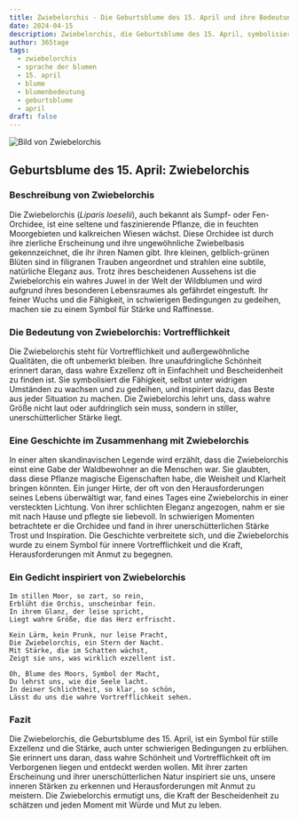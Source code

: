 ```yaml
---
title: Zwiebelorchis - Die Geburtsblume des 15. April und ihre Bedeutung
date: 2024-04-15
description: Zwiebelorchis, die Geburtsblume des 15. April, symbolisiert Vortrefflichkeit. Erfahre mehr über ihre Geschichte, Bedeutung und Symbolik in der Sprache der Blumen.
author: 365tage
tags:
  - zwiebelorchis
  - sprache der blumen
  - 15. april
  - blume
  - blumenbedeutung
  - geburtsblume
  - april
draft: false
---
```


![Bild von Zwiebelorchis](https://cdn.pixabay.com/photo/2018/04/22/14/37/plant-3341215_960_720.jpg#center)


## Geburtsblume des 15. April: Zwiebelorchis

### Beschreibung von Zwiebelorchis

Die Zwiebelorchis (_Liparis loeselii_), auch bekannt als Sumpf- oder Fen-Orchidee, ist eine seltene und faszinierende Pflanze, die in feuchten Moorgebieten und kalkreichen Wiesen wächst. Diese Orchidee ist durch ihre zierliche Erscheinung und ihre ungewöhnliche Zwiebelbasis gekennzeichnet, die ihr ihren Namen gibt. Ihre kleinen, gelblich-grünen Blüten sind in filigranen Trauben angeordnet und strahlen eine subtile, natürliche Eleganz aus. Trotz ihres bescheidenen Aussehens ist die Zwiebelorchis ein wahres Juwel in der Welt der Wildblumen und wird aufgrund ihres besonderen Lebensraumes als gefährdet eingestuft. Ihr feiner Wuchs und die Fähigkeit, in schwierigen Bedingungen zu gedeihen, machen sie zu einem Symbol für Stärke und Raffinesse.

### Die Bedeutung von Zwiebelorchis: Vortrefflichkeit

Die Zwiebelorchis steht für Vortrefflichkeit und außergewöhnliche Qualitäten, die oft unbemerkt bleiben. Ihre unaufdringliche Schönheit erinnert daran, dass wahre Exzellenz oft in Einfachheit und Bescheidenheit zu finden ist. Sie symbolisiert die Fähigkeit, selbst unter widrigen Umständen zu wachsen und zu gedeihen, und inspiriert dazu, das Beste aus jeder Situation zu machen. Die Zwiebelorchis lehrt uns, dass wahre Größe nicht laut oder aufdringlich sein muss, sondern in stiller, unerschütterlicher Stärke liegt.

### Eine Geschichte im Zusammenhang mit Zwiebelorchis

In einer alten skandinavischen Legende wird erzählt, dass die Zwiebelorchis einst eine Gabe der Waldbewohner an die Menschen war. Sie glaubten, dass diese Pflanze magische Eigenschaften habe, die Weisheit und Klarheit bringen könnten. Ein junger Hirte, der oft von den Herausforderungen seines Lebens überwältigt war, fand eines Tages eine Zwiebelorchis in einer versteckten Lichtung. Von ihrer schlichten Eleganz angezogen, nahm er sie mit nach Hause und pflegte sie liebevoll. In schwierigen Momenten betrachtete er die Orchidee und fand in ihrer unerschütterlichen Stärke Trost und Inspiration. Die Geschichte verbreitete sich, und die Zwiebelorchis wurde zu einem Symbol für innere Vortrefflichkeit und die Kraft, Herausforderungen mit Anmut zu begegnen.

### Ein Gedicht inspiriert von Zwiebelorchis

```
Im stillen Moor, so zart, so rein,  
Erblüht die Orchis, unscheinbar fein.  
In ihrem Glanz, der leise spricht,  
Liegt wahre Größe, die das Herz erfrischt.  

Kein Lärm, kein Prunk, nur leise Pracht,  
Die Zwiebelorchis, ein Stern der Nacht.  
Mit Stärke, die im Schatten wächst,  
Zeigt sie uns, was wirklich exzellent ist.  

Oh, Blume des Moors, Symbol der Macht,  
Du lehrst uns, wie die Seele lacht.  
In deiner Schlichtheit, so klar, so schön,  
Lässt du uns die wahre Vortrefflichkeit sehen.  
```

### Fazit

Die Zwiebelorchis, die Geburtsblume des 15. April, ist ein Symbol für stille Exzellenz und die Stärke, auch unter schwierigen Bedingungen zu erblühen. Sie erinnert uns daran, dass wahre Schönheit und Vortrefflichkeit oft im Verborgenen liegen und entdeckt werden wollen. Mit ihrer zarten Erscheinung und ihrer unerschütterlichen Natur inspiriert sie uns, unsere inneren Stärken zu erkennen und Herausforderungen mit Anmut zu meistern. Die Zwiebelorchis ermutigt uns, die Kraft der Bescheidenheit zu schätzen und jeden Moment mit Würde und Mut zu leben.